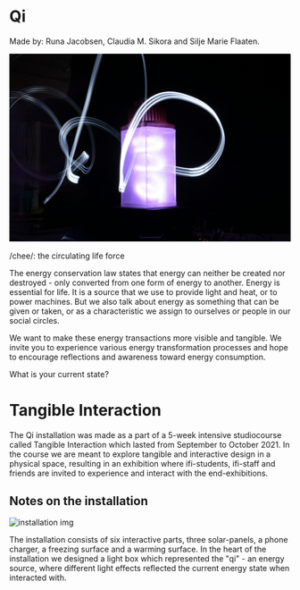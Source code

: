 # Qi 
Made by: Runa Jacobsen, Claudia M. Sikora and Silje Marie Flaaten.

![energy-source img](/img/energy-source.JPG)

/chee/:
the circulating life force

The energy conservation law states that energy can neither be created nor destroyed - only converted from one form of energy to another. Energy is essential for life. It is a source that we use to provide light and heat, or to power machines. But we also talk about energy as something that can be given or taken, or as a characteristic we assign to ourselves or people in our social circles.

We want to make these energy transactions more visible and tangible. We invite you to experience various energy transformation processes and hope to encourage reflections and awareness toward energy consumption.

What is your current state?


# Tangible Interaction
The Qi installation was made as a part of a 5-week intensive studiocourse called Tangible Interaction which lasted from September to October 2021.
In the course we are meant to explore tangible and interactive design in a physical space, resulting in an exhibition where ifi-students, ifi-staff and friends are invited to experience and interact with the end-exhibitions.


## Notes on the installation
![installation img](/img/installation.JPG)

The installation consists of six interactive parts, three solar-panels, a phone charger, a freezing surface and a warming surface. 
In the heart of the installation we designed a light box which represented the "qi" - an energy source, where different light effects reflected the current energy state when interacted with.
